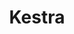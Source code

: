 ---
draft: false
title: Kestra
content:
  id: kestra
  name: Kestra
  website: https://kestra.io/
  short_description: The open source data orchestration and scheduling platform.
---